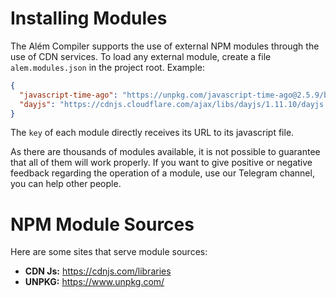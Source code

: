 # Installing Modules

The Além Compiler supports the use of external NPM modules through the use of CDN services. To load any external module, create a file `alem.modules.json` in the project root. Example:

```json
{
  "javascript-time-ago": "https://unpkg.com/javascript-time-ago@2.5.9/bundle/javascript-time-ago.js",
  "dayjs": "https://cdnjs.cloudflare.com/ajax/libs/dayjs/1.11.10/dayjs.min.js"
}
```

The `key` of each module directly receives its URL to its javascript file.

As there are thousands of modules available, it is not possible to guarantee that all of them will work properly. If you want to give positive or negative feedback regarding the operation of a module, use our Telegram channel, you can help other people.

# NPM Module Sources

Here are some sites that serve module sources:

- **CDN Js:** https://cdnjs.com/libraries
- **UNPKG:** https://www.unpkg.com/
